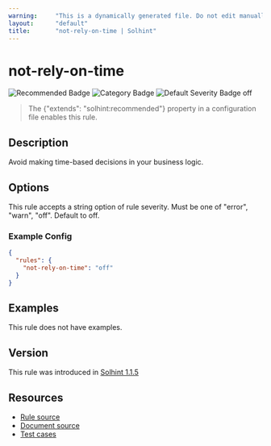 ```yaml
---
warning:     "This is a dynamically generated file. Do not edit manually."
layout:      "default"
title:       "not-rely-on-time | Solhint"
---
```


# not-rely-on-time
![Recommended Badge](https://img.shields.io/badge/-Recommended-brightgreen)
![Category Badge](https://img.shields.io/badge/-Security%20Rules-informational)
![Default Severity Badge off](https://img.shields.io/badge/Default%20Severity-off-undefined)
> The {"extends": "solhint:recommended"} property in a configuration file enables this rule.

## Description
Avoid making time-based decisions in your business logic.

## Options
This rule accepts a string option of rule severity. Must be one of "error", "warn", "off". Default to off.

### Example Config
```json
{
  "rules": {
    "not-rely-on-time": "off"
  }
}
```


## Examples
This rule does not have examples.

## Version
This rule was introduced in [Solhint 1.1.5](https://github.com/protofire/solhint/tree/v1.1.5)

## Resources
- [Rule source](https://github.com/protofire/solhint/tree/master/lib/rules/security/not-rely-on-time.js)
- [Document source](https://github.com/protofire/solhint/tree/master/docs/rules/security/not-rely-on-time.md)
- [Test cases](https://github.com/protofire/solhint/tree/master/test/rules/security/not-rely-on-time.js)
